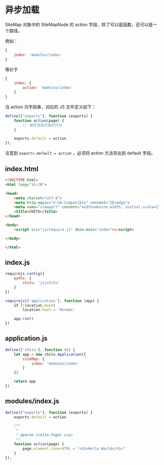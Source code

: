 # 异步加载

SiteMap 对象中的 SiteMapNode 的 action 字段，除了可以是函数，还可以是一个路径。

例如：

```js
{
    index: 'modules/index'
}
```

等价于

```js
{
    index: {
        action: 'modules/index'
    }
}
```

当 action 为字段串，对应的 JS 文件定义如下：

```js
define(["exports"], function (exports) {
    function action(page) {
        // 编写渲染页面的代码
    }

    exports.default = action
});
```

注意到 `exports.default = action` ，必须将 action 方法导出到 default 字段。

## index.html

```html
<!DOCTYPE html>
<html lang="zh-CN">

<head>
    <meta charset="utf-8">
    <meta http-equiv="X-UA-Compatible" content="IE=edge">
    <meta name="viewport" content="width=device-width, initial-scale=1">
    <title>CHITU</title>
</head>

<body>
    <script src="js/require.js" data-main="index"></script>

</body>

</html>
```

## index.js

```js
requirejs.config({
    paths: {
        chitu: 'js/chitu'
    }
})

requirejs(['application'], function (app) {
    if (!location.hash)
        location.hash = '#index'

    app.run()
})
```

## application.js

```js
define(['chitu'], function (c) {
    let app = new chitu.Application({
        siteMap: {
            index: 'modules/index'
        }
    })

    return app
})
```

## modules/index.js

```js
define(["exports"], function (exports) {
    exports.default = action

    /**
     * 
     * @param {chitu.Page} page 
     */
    function action(page) {
        page.element.innerHTML = "<h1>Hello World</h1>"
    }
});
```